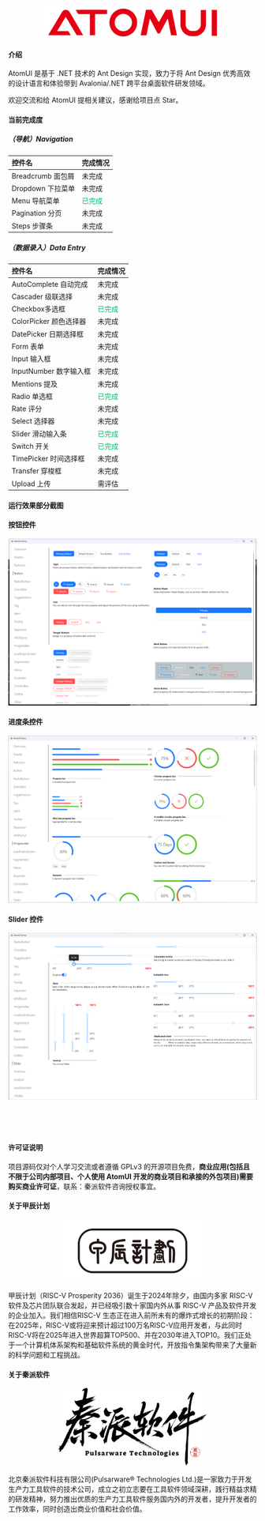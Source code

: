 <p align="center">
    <img src="./docs/images/ATOMUI.png" />
</p>

#### 介绍

AtomUI 是基于 .NET 技术的 Ant Design 实现，致力于将 Ant Design 优秀高效的设计语言和体验带到 Avalonia/.NET 跨平台桌面软件研发领域。

欢迎交流和给 AtomUI 提相关建议，感谢给项目点 Star。

#### 当前完成度
##### （导航）Navigation
| 控件名            | 完成情况                             |
|:---------------|:---------------------------------|
| Breadcrumb 面包屑 | 未完成                              |
| Dropdown 下拉菜单  | 未完成                              |
| Menu 导航菜单      | <font color="#00B96B">已完成</font> |
| Pagination 分页  | 未完成 |
| Steps 步骤条      | 未完成 |

##### （数据录入）Data Entry
| 控件名               | 完成情况                             |
|:------------------|:---------------------------------|
| AutoComplete 自动完成 | 未完成                              |
| Cascader 级联选择     | 未完成                              |
| Checkbox多选框       | <font color="#00B96B">已完成</font> |
| ColorPicker 颜色选择器 | 未完成                              |
| DatePicker 日期选择框  | 未完成                              |
| Form 表单           | 未完成                              |
| Input 输入框         | 未完成                              |
| InputNumber 数字输入框 | 未完成                              |
| Mentions 提及       | 未完成                              |
| Radio 单选框         | <font color="#00B96B">已完成</font> |
| Rate 评分           | 未完成                              |
| Select 选择器        | 未完成                              |
| Slider 滑动输入条      | <font color="#00B96B">已完成</font> |
| Switch 开关         | <font color="#00B96B">已完成</font> |
| TimePicker 时间选择框  | 未完成                              |
| Transfer 穿梭框      | 未完成                              |
| Upload 上传         | 需评估                              |


#### 运行效果部分截图

#### 按钮控件

![按钮控件](docs/images/controls/ButtonControl.png)

#### 进度条控件
![进度条控件](docs/images/controls/ProgressBarControl.png)

#### Slider 控件
![Slider 控件](docs/images/controls/SliderControl.png)

<div style="height:50px"></div>

#### 许可证说明
项目源码仅对个人学习交流或者遵循 GPLv3 的开源项目免费，<strong>商业应用(包括且不限于公司内部项目、个人使用 AtomUI 开发的商业项目和承接的外包项目)需要购买商业许可证</strong>，联系：秦派软件咨询授权事宜。

#### 关于甲辰计划
<p align="center">
    <img src="./docs/images/jiachenjihua.png" width="300" />
</p>

甲辰计划（RISC-V Prosperity 2036）诞生于2024年除夕，由国内多家 RISC-V 软件及芯片团队联合发起，并已经吸引数十家国内外从事 RISC-V 产品及软件开发的企业加入。我们相信RISC-V 生态正在进入前所未有的爆炸式增长的初期阶段：在2025年，RISC-V或将迎来预计超过100万名RISC-V应用开发者，与此同时RISC-V将在2025年进入世界超算TOP500、并在2030年进入TOP10。我们正处于一个计算机体系架构和基础软件系统的黄金时代，开放指令集架构带来了大量新的科学问题和工程挑战。

#### 关于秦派软件

<p align="center">
    <img src="./docs/images/Chinware.png" width="300" />
</p>

北京秦派软件科技有限公司(Pulsarware® Technologies Ltd.)是一家致力于开发生产力工具软件的技术公司，成立之初立志要在工具软件领域深耕，践行精益求精的研发精神，努力推出优质的生产力工具软件服务国内外的开发者，提升开发者的工作效率，同时创造出商业价值和社会价值。
